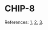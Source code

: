 # CHIP-8

References: [1](http://www.codeslinger.co.uk/pages/projects/chip8/hardware.html), [2](https://tobiasvl.github.io/blog/write-a-chip-8-emulator/), [3](https://multigesture.net/articles/how-to-write-an-emulator-chip-8-interpreter/).

